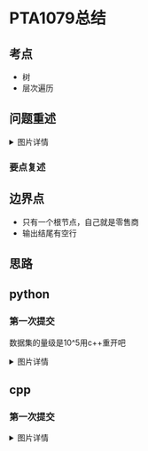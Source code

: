# PTA1079总结
## 考点
+ 树
+ 层次遍历



## 问题重述
<details><summary>图片详情</summary><img src="https://raw.githubusercontent.com/ednow/cloudimg/main/githubio/20210811223257.png" alt="找不到图片(Image not found)" onerror="this.onerror=null;this.src='https://gitee.com/ednow/cloudimg/raw/main/githubio/20210811223257.png';" /></details>

### 要点复述

## 边界点
+ 只有一个根节点，自己就是零售商
+ 输出结尾有空行

## 思路

## python

### 第一次提交
数据集的量级是10^5用c++重开吧

<details><summary>图片详情</summary><img src="https://raw.githubusercontent.com/ednow/cloudimg/main/githubio/20210812004318.png" alt="找不到图片(Image not found)" onerror="this.onerror=null;this.src='https://gitee.com/ednow/cloudimg/raw/main/githubio/20210812004318.png';" /></details>

## cpp

### 第一次提交
<details><summary>图片详情</summary><img src="https://raw.githubusercontent.com/ednow/cloudimg/main/githubio/20210812091645.png" alt="找不到图片(Image not found)" onerror="this.onerror=null;this.src='https://gitee.com/ednow/cloudimg/raw/main/githubio/20210812091645.png';" /></details>
